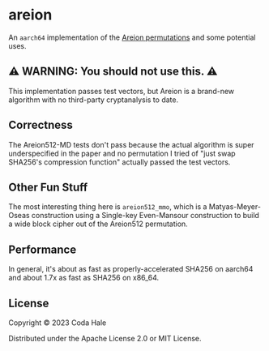 # areion

An `aarch64` implementation of the [Areion permutations](https://eprint.iacr.org/2023/794.pdf) and
some potential uses.

## ⚠️ WARNING: You should not use this. ⚠️

This implementation passes test vectors, but Areion is a brand-new algorithm with no third-party
cryptanalysis to date.

## Correctness

The Areion512-MD tests don't pass because the actual algorithm is super underspecified in the paper
and no permutation I tried of "just swap SHA256's compression function" actually passed the test
vectors.

## Other Fun Stuff

The most interesting thing here is `areion512_mmo`, which is a Matyas-Meyer-Oseas construction
using a Single-key Even-Mansour construction to build a wide block cipher out of the Areion512
permutation.

## Performance

In general, it's about as fast as properly-accelerated SHA256 on aarch64 and about 1.7x as fast as
SHA256 on x86_64.

## License

Copyright © 2023 Coda Hale

Distributed under the Apache License 2.0 or MIT License.
